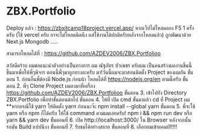 # ZBX.Portfolio
Deploy แล้ว : https://zbxitcamp18project.vercel.app/ หากเว็ปไม่โหลดลอง F5 1 ครั้งครับ (ใช้ vercel ครับ อาจะไม่โหลดนิดนึง แต่ใช้งานได้ปกติครับหลังจากโหลดแล้ว)
ถูกพัฒนาด้วย Next.js Mongodb .....

สามารถโหลดได้ที่ : https://github.com/AZDEV2006/ZBX.Portfolioo


 สวัสดีคร้าบ ผมขอแนะนำตัวอย่างเป็นทางการ ผม ณัฐภัทร บัวเพชร ครับผม เป็นคนสร้างผลงานชิ้นนี้ขึ้นมาเพื่อให้พี่ๆพิจาร ตอนนี้พี่ๆมาถูกทางละครับ มา!วันนี้ผมจะมาสอนติดตั้ง Project ของผมกัน
ขั้นตอน 1. ก่อนอื่นพี่ต้องมี Node.js ก่อนน้า โหลดได้ที่ https://nodejs.org/en ตามนี้ครับ
ขั้นตอน 2. พี่ๆ Clone Project ผมลงมาที่เครื่อง https://github.com/AZDEV2006/ZBX.Portfolioo
ขั้นตอน 3. เข้าไปยัง Directory ZBX.Portfolio เพื่อทำขั้นตอนต่อไป
ขั้นตอน 4. ให้ที่ เปิด cmd ขั้นมาแล้ว cd ที่ Project ผม
**หากกรณีใช้ yarn ให้ติดตั้ง yarn ก่อนนะจ๊ะ npm install --global yarn
ขั้นตอน 5. พี่จะใช้ yarn หรือ npm ก็ได้ครับ ให้ใช้ command ตามผมเลยครับ! npm i && npm run dev หรือ yarn && yarn dev
ขั้นตอนที่ 6. เปิด http://localhost:3000/ ใน Browser หลังจากนั้น รอมัน Build แปปนีงง
ขั้นตอนที่ 7. รับชมได้อย่างสบาย
ขั้นตอนที่ 8. เลือกผมเข้าแคมป์!!!!!
